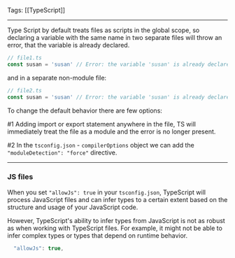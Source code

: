 
Tags: [[TypeScript]]

---
 
Type Script by default treats files as scripts in the global scope, so declaring a variable with the same name in two separate files will throw an error, that the variable is already declared.

```ts
// file1.ts
const susan = 'susan' // Error: the variable 'susan' is already declared
```

and in a separate non-module file:
```ts
// file2.ts
const susan = 'susan' // Error: the variable 'susan' is already declared
```


To change the default behavior there are few options:

#1 Adding import or export statement anywhere in the file, TS will immediately treat the file as a module and the error is no longer present.

#2 In the `tsconfig.json` - `compilerOptions` object we can add the 
`"moduleDetection": "force"` directive.

---

### JS files

When you set `"allowJs": true` in your `tsconfig.json`, TypeScript will process JavaScript files and can infer types to a certain extent based on the structure and usage of your JavaScript code.  
  
However, TypeScript's ability to infer types from JavaScript is not as robust as when working with TypeScript files. For example, it might not be able to infer complex types or types that depend on runtime behavior.  
  
```ts  
  "allowJs": true,  
```